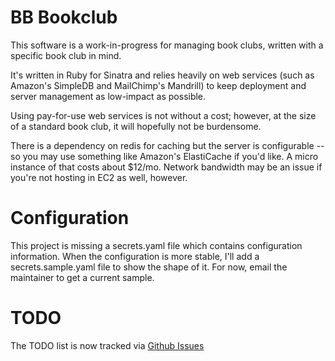 # BB Bookclub

This software is a work-in-progress for managing book clubs, written with a specific book club in mind. 

It's written in Ruby for Sinatra and relies heavily on web services (such as Amazon's SimpleDB and MailChimp's Mandrill) to keep deployment and server management as low-impact as possible.

Using pay-for-use web services is not without a cost; however, at the size of a standard book club, it will hopefully not be burdensome. 

There is a dependency on redis for caching but the server is configurable -- so you may use something like Amazon's ElastiCache if you'd like. A micro instance of that costs about $12/mo. Network bandwidth may be an issue if you're not hosting in EC2 as well, however. 

# Configuration
This project is missing a secrets.yaml file which contains configuration information. When the configuration is more stable, I'll add a secrets.sample.yaml file to show the shape of it. 
For now, email the maintainer to get a current sample.

# TODO

The TODO list is now tracked via [Github Issues](https://github.com/willia4/bookclub/issues)